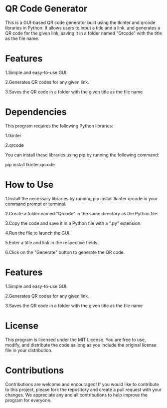 # QR Code Generator
This is a GUI-based QR code generator built using the tkinter and qrcode libraries in Python. It allows users to input a title and a link, and generates a QR code for the given link, saving it in a folder named "Qrcode" with the title as the file name.

# Features
1.Simple and easy-to-use GUI.

2.Generates QR codes for any given link.

3.Saves the QR code in a folder with the given title as the file name

# Dependencies
This program requires the following Python libraries:

1.tkinter


2.qrcode

You can install these libraries using pip by running the following command:

pip install tkinter qrcode

# How to Use
1.Install the necessary libraries by running pip install tkinter qrcode in your command prompt or terminal.

2.Create a folder named "Qrcode" in the same directory as the Python file.

3.Copy the code and save it in a Python file with a ".py" extension.

4.Run the file to launch the GUI.

5.Enter a title and link in the respective fields.

6.Click on the "Generate" button to generate the QR code.

# Features
1.Simple and easy-to-use GUI.

2.Generates QR codes for any given link.

3.Saves the QR code in a folder with the given title as the file name

# License
This program is licensed under the MIT License. You are free to use, modify, and distribute the code as long as you include the original license file in your distribution.

# Contributions
Contributions are welcome and encouraged! If you would like to contribute to this project, please fork the repository and create a pull request with your changes. We appreciate any and all contributions to help improve the program for everyone.
